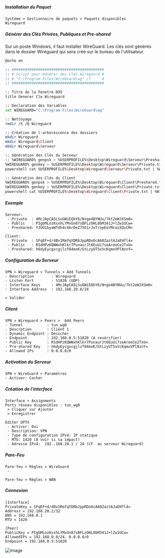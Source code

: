 ##### Installation du Paquet
```
Système > Gestionnaire de paquets > Paquets disponibles
Wireguard
```

##### Générer des Clés Privées, Publiques et Pre-shared
Sur un poste Windows, il faut installer WireGuard. Les clés sont générés dans le dossier Wireguard qui sera crée sur le bureau de l'utilisateur.

```bash
@echo on

:: ##########################################
:: # Script pour Générer des Clés Wireguard #
:: # "C:\Program Files\WireGuard\wg" /?     #
:: ##########################################

:: Titre de la Fenetre DOS
title Generer Cle Wireguard

:: Declaration des Variables
set WIREGUARD="C:\Program Files\WireGuard\wg"

:: Nettoyage
rmdir /S /Q Wireguard

:: Création de l-arborescence des dossiers
mkdir Wireguard
mkdir Wireguard\Client
mkdir Wireguard\Serveur

:: Génération des Clés du Serveur
:: %WIREGUARD% genpsk > %USERPROFILE%\Desktop\Wireguard\Serveur\Preshared.txt
%WIREGUARD% genkey > %USERPROFILE%\Desktop\Wireguard\Serveur\Private.txt
powershell cat %USERPROFILE%\Desktop\Wireguard\Serveur\Private.txt | %WIREGUARD% pubkey > %USERPROFILE%\Desktop\Wireguard\Serveur\Publique.txt

:: Génération des Clés du Client
%WIREGUARD% genpsk > %USERPROFILE%\Desktop\Wireguard\Client\Preshared.txt
%WIREGUARD% genkey > %USERPROFILE%\Desktop\Wireguard\Client\Private.txt
powershell cat %USERPROFILE%\Desktop\Wireguard\Client\Private.txt | %WIREGUARD% pubkey > %USERPROFILE%\Desktop\Wireguard\Client\Publique.txt
```

##### Exemple
```
Serveur:
 - Private  : 4McJApCA5LSuGWiEQhY6/N+ge4BYNUu/7kt2eWJXSm0=
 - Public   : PIgbMLozKsxhLYMvGn87sBFLzOHL8bM341J+lZw1UCw=
 - Preshared: YJUO1byaWTdh4cXmrOeZ7XG1rJoTropEoYMcozXQsCM=

Client:
 - Private  : SFqEF+d/4BvIRmfqYDRbJppRDoOcA60ZaztAJaEHfl4=
 - Public   : RSdHPzKQWWxhKlkr7PunaurJt6EuUi7seAreoCe2TxU=
 - Preshared: h6dyEycgxcgjlzf84mxK/GtLzyUT5xVcKqmxVPlNznY=
```

##### Configuration du Serveur
```
VPN > Wireguard > Tunnels > Add Tunnels
- Description        : Wireguard
- Listen Port        : 51820 (UDP)
- Interface Keys     : 4McJApCA5LSuGWiEQhY6/N+ge4BYNUu/7kt2eWJXSm0=
- Interface Address  : 192.168.20.0/24

> Valider
```

##### Client
```
VPN > Wireguard > Peers >  Add Peers
- Tunnel           : tun_wg0
- Descrption       : Client 1
- Dynamic Endpoint : Décocher
- Endpoint         : 192.168.0.5:51820 (A revérifier)
- Public Key       : RSdHPzKQWWxhKlkr7PunaurJt6EuUi7seAreoCe2TxU=
- Pre-shared Key   : h6dyEycgxcgjlzf84mxK/GtLzyUT5xVcKqmxVPlNznY=
- Allowed IPs      : 0.0.0.0/0

```

##### Activation du Serveur
```
VPN > WireGuard > Paramètres
- Activer: Cocher
```

##### Création de l'interface 
```
Interface > Assignments
Ports réseau disponibles : tun_wg0 
 > Cliquer sur Ajouter
 > Enregistrer

Editer OPTX
 - Activer: Oui
 - Description: VPN
 - Type de configuration IPv4: IP statique
 - MTU: 1420 (A voir si sa impact)
 - Adresse IPv4:  192..168.20.1 / 24 (CF. au serveur Wireguard)
```

##### Pare-Feu
```
Pare-feu > Règles > WireGuard
 -  

Pare-feu > Règles > WAN
```



##### Connexion
```
[Interface]
PrivateKey = SFqEF+d/4BvIRmfqYDRbJppRDoOcA60ZaztAJaEHfl4=
Address = 192.168.20.2/32
DNS = 192.168.0.1
MTU = 1420

[Peer]
PublicKey = PIgbMLozKsxhLYMvGn87sBFLzOHL8bM341J+lZw1UCw=
AllowedIPs = 192.168.0.0/24, 0.0.0.0/0
Endpoint = 192.168.0.5:51820

```


![image](https://user-images.githubusercontent.com/35907/236208130-5c07bd5e-db85-4f4b-8e87-9eccfa0bca46.png)

